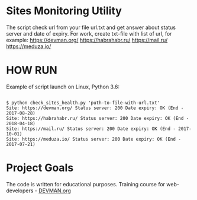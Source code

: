 # Sites Monitoring Utility

The script check url from your file url.txt and get answer about status server and date of expiry.
For work, create txt-file with list of url, for example:
https://devman.org/
https://habrahabr.ru/
https://mail.ru/
https://meduza.io/

# HOW RUN

Example of script launch on Linux, Python 3.6:

```#!bash

$ python check_sites_health.py 'puth-to-file-with-url.txt'
Site: https://devman.org/ Status server: 200 Date expiry: OK (End - 2017-08-28)
Site: https://habrahabr.ru/ Status server: 200 Date expiry: OK (End - 2018-04-18)
Site: https://mail.ru/ Status server: 200 Date expiry: OK (End - 2017-10-01)
Site: https://meduza.io/ Status server: 200 Date expiry: OK (End - 2017-07-21)
```

# Project Goals

The code is written for educational purposes. Training course for web-developers - [DEVMAN.org](https://devman.org)
